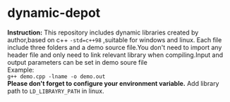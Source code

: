 # dynamic-depot
**Instruction:** This repository includes dynamic libraries created by author,based on c++ `-std=c++98` ,suitable for windows and linux.
Each file include three folders and a demo source file.You don't need to import any header file and only 
need to link relevant library when compiling.Input and output parameters can be set in demo soure file  
Example:  
`g++ demo.cpp -lname -o demo.out`  
**Please don't forget to configure your environment variable.** Add library path to `LD_LIBRAYRY_PATH` in linux.
